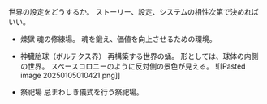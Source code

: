 世界の設定をどうするか。
ストーリー、設定、システムの相性次第で決めればいい。

- 煉獄
	魂の修練場。
	魂を鍛え、価値を向上させるための環境。
	
- 神臓胎球（ボルテクス界）
	再構築する世界の蛹。
	形としては、球体の内側の世界。
	スペースコロニーのように反対側の景色が見える。
	![[Pasted image 20250105010421.png]]
	
- 祭祀場
	忌まわしき儀式を行う祭祀場。
	


